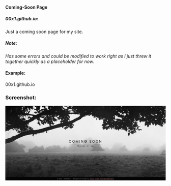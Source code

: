 #### Coming-Soon Page
##### 00x1.github.io:
Just a coming soon page for my site.

##### Note:
*Has some errors and could be modified to work right as I just threw it together quickly as a placeholder for now.*

#### Example:
00x1.github.io

### Screenshot:
![Screenshot of my Coming Soon Page](./assets/img/html-test-screenshot.jpg "Screenshot of my Coming Soon Page")
